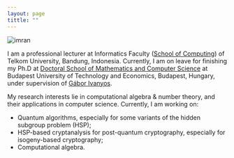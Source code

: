 ```yaml
---
layout: page
tittle: ""
---
```


![imran](https://imranjhey.github.io/github.jpg)
     
I am a professional lecturer at Informatics Faculty ([School of Computing](https://telkomuniversity.ac.id/en/school-of-informatics/)) of Telkom University, Bandung, Indonesia. Currently, I am on leave for finishing my Ph.D at [Doctoral School of Mathematics and Computer Science](https://doktori.math.bme.hu/english/index-E.html) at Budapest University of Technology and Economics, Budapest, Hungary, under supervision of [Gábor Ivanyos](http://old.sztaki.hu/~ivanyos/). 


My research interests lie in computational algebra & number theory, and their applications in computer science. Currently, I am working on:
- Quantum algorithms, especially for some variants of the hidden subgroup problem (HSP);
- HSP-based cryptanalysis for post-quantum cryptography, especially for isogeny-based cryptography;
- Computational algebra.
